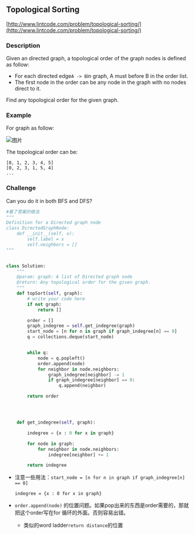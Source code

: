 ## Topological  Sorting

[http://www.lintcode.com/problem/topological-sorting/](http://www.lintcode.com/problem/topological-sorting/)

### Description

Given an directed graph, a topological order of the graph nodes is defined as follow:

* For each directed edge`A -> B`in graph, A must before B in the order list.
* The first node in the order can be any node in the graph with no nodes direct to it.

Find any topological order for the given graph.

### Example

For graph as follow:

![](https://media-cdn.jiuzhang.com/markdown/images/8/6/91cf07d2-b7ea-11e9-bb77-0242ac110002.jpg "图片")

The topological order can be:

```
[0, 1, 2, 3, 4, 5]
[0, 2, 3, 1, 5, 4]
...
```

### Challenge

Can you do it in both BFS and DFS?

```py
#看了答案的做法
"""
Definition for a Directed graph node
class DirectedGraphNode:
    def __init__(self, x):
        self.label = x
        self.neighbors = []
"""


class Solution:
    """
    @param: graph: A list of Directed graph node
    @return: Any topological order for the given graph.
    """
    def topSort(self, graph):
        # write your code here
        if not graph:
            return []

        order = []
        graph_indegree = self.get_indegree(graph)
        start_node = [n for n in graph if graph_indegree[n] == 0]
        q = collections.deque(start_node)


        while q:
            node = q.popleft()
            order.append(node)
            for neighbor in node.neighbors:
                graph_indegree[neighbor] -= 1 
                if graph_indegree[neighbor] == 0:
                    q.append(neighbor)

        return order




    def get_indegree(self, graph):

        indegree = {x : 0 for x in graph}

        for node in graph:
            for neighbor in node.neighbors:
                indegree[neighbor] += 1 

        return indegree
```

* 注意一些用法：`start_node = [n for n in graph if graph_indegree[n] == 0]`

  ``
               indegree = {x : 0 for x in graph}
  ``

* ``order.append(node)`` 的位置问题。如果pop出来的东西是order需要的，那就把这个order写在for 循环的外面。否则容易出错。

  * 类似的word ladder``return distance``的位置



